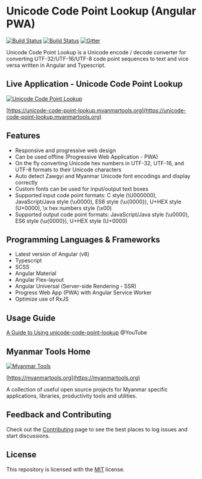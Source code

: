 # Unicode Code Point Lookup (Angular PWA)

[![Build Status](https://github.com/myanmartools/unicode-code-point-lookup-pwa/workflows/Build/badge.svg)](https://github.com/myanmartools/unicode-code-point-lookup-pwa/actions)
[![Build Status](https://dev.azure.com/myanmartools/unicode-code-point-lookup-pwa/_apis/build/status/myanmartools.unicode-code-point-lookup-pwa?branchName=master)](https://dev.azure.com/myanmartools/unicode-code-point-lookup-pwa/_build/latest?definitionId=11&branchName=master)
[![Gitter](https://badges.gitter.im/myanmartools/community.svg)](https://gitter.im/myanmartools/community?utm_source=badge&utm_medium=badge&utm_campaign=pr-badge)

Unicode Code Point Lookup is a Unicode encode / decode converter for converting UTF-32/UTF-16/UTF-8 code point sequences to text and vice versa written in Angular and Typescript.

## Live Application - Unicode Code Point Lookup

[![Unicode Code Point Lookup](https://unicode-code-point-lookup.myanmartools.org/assets/images/screenshot.jpg)](https://unicode-code-point-lookup.myanmartools.org)

[https://unicode-code-point-lookup.myanmartools.org](https://unicode-code-point-lookup.myanmartools.org)

## Features

* Responsive and progressive web design
* Can be used offline (Progressive  Web Application - PWA)
* On the fly converting Unicode hex numbers in UTF-32, UTF-16, and UTF-8 formats to their Unicode characters
* Auto detect Zawgyi and Myanmar Unicode font encodings and display correctly
* Custom fonts can be used for input/output text boxes
* Supported input code point formats: C style (\U000000), JavaScript/Java style (\u0000), ES6 style (\u{0000}), U+HEX style (U+0000), \x hex numbers style (\x00)
* Supported output code point formats: JavaScript/Java style (\u0000), ES6 style (\u{0000}), U+HEX style (U+0000)

## Programming Languages & Frameworks

* Latest version of Angular (v8)
* Typescript
* SCSS
* Angular Material
* Angular Flex-layout
* Angular Universal (Server-side Rendering - SSR)
* Progress Web App (PWA) with Angular Service Worker
* Optimize use of RxJS

## Usage Guide

[A Guide to Using unicode-code-point-lookup](https://youtu.be/SDN-ej-1P40)  @YouTube

## Myanmar Tools Home

[![Myanmar Tools](https://myanmartools.org/assets/images/appicons/v1/android/android-launchericon-192x192.png)](https://myanmartools.org)

[https://myanmartools.org](https://myanmartools.org)

A collection of useful open source projects for Myanmar specific applications, libraries, productivity tools and utilities.

## Feedback and Contributing

Check out the [Contributing](https://github.com/myanmartools/unicode-code-point-lookup-pwa/blob/master/CONTRIBUTING.md) page to see the best places to log issues and start discussions.

## License

This repository is licensed with the [MIT](https://github.com/myanmartools/unicode-code-point-lookup-pwa/blob/master/LICENSE) license.
